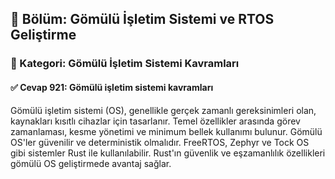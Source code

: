 ## 📘 Bölüm: Gömülü İşletim Sistemi ve RTOS Geliştirme
### 🔹 Kategori: Gömülü İşletim Sistemi Kavramları
#### ✅ Cevap 921: Gömülü işletim sistemi kavramları

Gömülü işletim sistemi (OS), genellikle gerçek zamanlı gereksinimleri olan, kaynakları kısıtlı cihazlar için tasarlanır. Temel özellikler arasında görev zamanlaması, kesme yönetimi ve minimum bellek kullanımı bulunur. Gömülü OS'ler güvenilir ve deterministik olmalıdır. FreeRTOS, Zephyr ve Tock OS gibi sistemler Rust ile kullanılabilir. Rust'ın güvenlik ve eşzamanlılık özellikleri gömülü OS geliştirmede avantaj sağlar.

